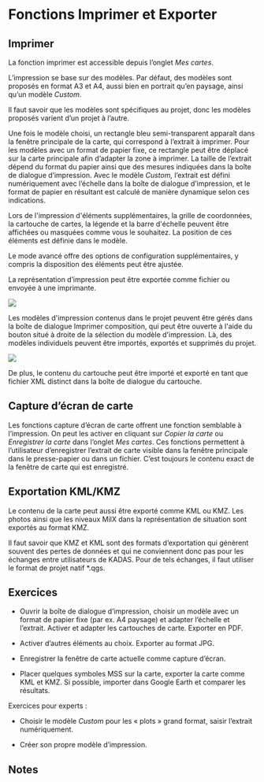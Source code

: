 # Fonctions Imprimer et Exporter

## Imprimer

La fonction imprimer est accessible depuis l’onglet *Mes cartes*.

L’impression se base sur des modèles. Par défaut, des modèles sont proposés en format A3 et A4, aussi bien en portrait qu’en paysage, ainsi qu’un modèle *Custom*.

Il faut savoir que les modèles sont spécifiques au projet, donc les modèles proposés varient d’un projet à l’autre.

Une fois le modèle choisi, un rectangle bleu semi-transparent apparaît dans la fenêtre principale de la carte, qui correspond à l’extrait à imprimer. Pour les modèles avec un format de papier fixe, ce rectangle peut être déplacé sur la carte principale afin d’adapter la zone à imprimer. La taille de l’extrait dépend du format du papier ainsi que des mesures indiquées dans la boîte de dialogue d’impression. Avec le modèle *Custom,* l’extrait est défini numériquement avec l’échelle dans la boîte de dialogue d’impression, et le format de papier en résultant est calculé de manière dynamique selon ces indications.

Lors de l'impression d'éléments supplémentaires, la grille de coordonnées, la cartouche de cartes, la légende et la barre d'échelle peuvent être affichées ou masquées comme vous le souhaitez. La position de ces éléments est définie dans le modèle.

Le mode avancé offre des options de configuration supplémentaires, y compris la disposition des éléments peut être ajustée.

La représentation d’impression peut être exportée comme fichier ou envoyée à une imprimante.

<img src="../media/image12.png"/>

Les modèles d'impression contenus dans le projet peuvent être gérés dans la boîte de dialogue Imprimer composition, qui peut être ouverte à l'aide du bouton situé à droite de la sélection du modèle d'impression. Là, des modèles individuels peuvent être importés, exportés et supprimés du projet.

<img src="../media/image12.1.png"/>

De plus, le contenu du cartouche peut être importé et exporté en tant que fichier XML distinct dans la boîte de dialogue du cartouche.

## Capture d’écran de carte

Les fonctions capture d’écran de carte offrent une fonction semblable à l’impression. On peut les activer en cliquant sur *Copier la carte* ou *Enregistrer la carte* dans l’onglet *Mes cartes*. Ces fonctions permettent à l’utilisateur d’enregistrer l’extrait de carte visible dans la fenêtre principale dans le presse-papier ou dans un fichier. C’est toujours le contenu exact de la fenêtre de carte qui est enregistré.

## Exportation KML/KMZ

Le contenu de la carte peut aussi être exporté comme KML ou KMZ. Les photos ainsi que les niveaux MilX dans la représentation de situation sont exportés au format KMZ.

Il faut savoir que KMZ et KML sont des formats d’exportation qui génèrent souvent des pertes de données et qui ne conviennent donc pas pour les échanges entre utilisateurs de KADAS. Pour de tels échanges, il faut utiliser le format de projet natif \*.qgs.

## Exercices

-   Ouvrir la boîte de dialogue d’impression, choisir un modèle avec un format de papier fixe (par ex. A4 paysage) et adapter l’échelle et l’extrait. Activer et adapter les cartouches de carte. Exporter en PDF.

-   Activer d’autres éléments au choix. Exporter au format JPG.

-   Enregistrer la fenêtre de carte actuelle comme capture d’écran.

-   Placer quelques symboles MSS sur la carte, exporter la carte comme KML et KMZ. Si possible, importer dans Google Earth et comparer les résultats.

Exercices pour experts :

-   Choisir le modèle *Custom* pour les « plots » grand format, saisir l’extrait numériquement.

-   Créer son propre modèle d’impression.

## Notes


